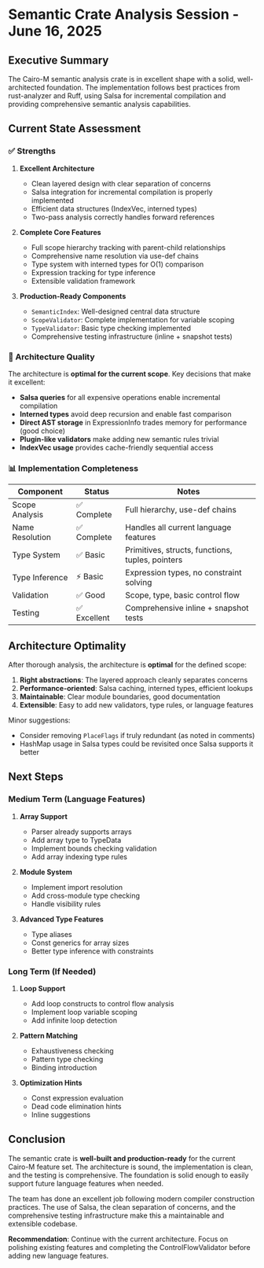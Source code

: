 # Semantic Crate Analysis Session - June 16, 2025

## Executive Summary

The Cairo-M semantic analysis crate is in excellent shape with a solid,
well-architected foundation. The implementation follows best practices from
rust-analyzer and Ruff, using Salsa for incremental compilation and providing
comprehensive semantic analysis capabilities.

## Current State Assessment

### ✅ Strengths

1. **Excellent Architecture**
   - Clean layered design with clear separation of concerns
   - Salsa integration for incremental compilation is properly implemented
   - Efficient data structures (IndexVec, interned types)
   - Two-pass analysis correctly handles forward references

2. **Complete Core Features**
   - Full scope hierarchy tracking with parent-child relationships
   - Comprehensive name resolution via use-def chains
   - Type system with interned types for O(1) comparison
   - Expression tracking for type inference
   - Extensible validation framework

3. **Production-Ready Components**
   - `SemanticIndex`: Well-designed central data structure
   - `ScopeValidator`: Complete implementation for variable scoping
   - `TypeValidator`: Basic type checking implemented
   - Comprehensive testing infrastructure (inline + snapshot tests)

### 🎯 Architecture Quality

The architecture is **optimal for the current scope**. Key decisions that make
it excellent:

- **Salsa queries** for all expensive operations enable incremental compilation
- **Interned types** avoid deep recursion and enable fast comparison
- **Direct AST storage** in ExpressionInfo trades memory for performance (good
  choice)
- **Plugin-like validators** make adding new semantic rules trivial
- **IndexVec usage** provides cache-friendly sequential access

### 📊 Implementation Completeness

| Component       | Status       | Notes                                            |
| --------------- | ------------ | ------------------------------------------------ |
| Scope Analysis  | ✅ Complete  | Full hierarchy, use-def chains                   |
| Name Resolution | ✅ Complete  | Handles all current language features            |
| Type System     | ✅ Basic     | Primitives, structs, functions, tuples, pointers |
| Type Inference  | ⚡ Basic     | Expression types, no constraint solving          |
| Validation      | ✅ Good      | Scope, type, basic control flow                  |
| Testing         | ✅ Excellent | Comprehensive inline + snapshot tests            |

## Architecture Optimality

After thorough analysis, the architecture is **optimal** for the defined scope:

1. **Right abstractions**: The layered approach cleanly separates concerns
2. **Performance-oriented**: Salsa caching, interned types, efficient lookups
3. **Maintainable**: Clear module boundaries, good documentation
4. **Extensible**: Easy to add new validators, type rules, or language features

Minor suggestions:

- Consider removing `PlaceFlags` if truly redundant (as noted in comments)
- HashMap usage in Salsa types could be revisited once Salsa supports it better

## Next Steps

### Medium Term (Language Features)

1. **Array Support**
   - Parser already supports arrays
   - Add array type to TypeData
   - Implement bounds checking validation
   - Add array indexing type rules

2. **Module System**
   - Implement import resolution
   - Add cross-module type checking
   - Handle visibility rules

3. **Advanced Type Features**
   - Type aliases
   - Const generics for array sizes
   - Better type inference with constraints

### Long Term (If Needed)

1. **Loop Support**
   - Add loop constructs to control flow analysis
   - Implement loop variable scoping
   - Add infinite loop detection

2. **Pattern Matching**
   - Exhaustiveness checking
   - Pattern type checking
   - Binding introduction

3. **Optimization Hints**
   - Const expression evaluation
   - Dead code elimination hints
   - Inline suggestions

## Conclusion

The semantic crate is **well-built and production-ready** for the current
Cairo-M feature set. The architecture is sound, the implementation is clean, and
the testing is comprehensive. The foundation is solid enough to easily support
future language features when needed.

The team has done an excellent job following modern compiler construction
practices. The use of Salsa, the clean separation of concerns, and the
comprehensive testing infrastructure make this a maintainable and extensible
codebase.

**Recommendation**: Continue with the current architecture. Focus on polishing
existing features and completing the ControlFlowValidator before adding new
language features.
